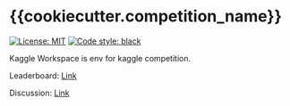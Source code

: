# {{cookiecutter.competition_name}}

[![License: MIT](https://img.shields.io/badge/License-MIT-yellow.svg)](https://opensource.org/licenses/MIT)
[![Code style: black](https://img.shields.io/badge/code%20style-black-000000.svg)](https://github.com/psf/black)

Kaggle Workspace is env for kaggle competition.

Leaderboard: [Link](https://www.kaggle.com/competitions/{{cookiecutter.competition_url_name}}/leaderboard)

Discussion: [Link](https://www.kaggle.com/competitions/{{cookiecutter.competition_url_name}}/discussion?sort=published)
